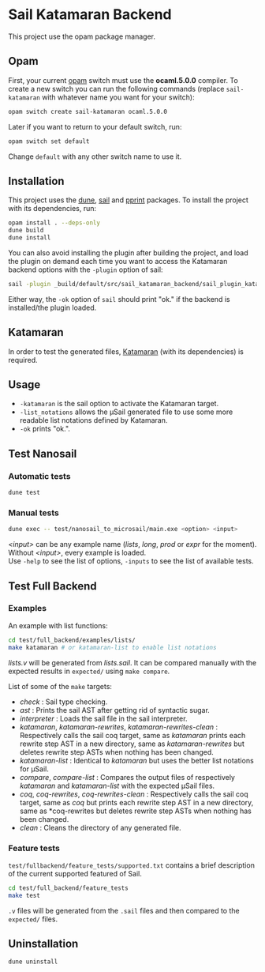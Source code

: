Sail Katamaran Backend
================================================================================


This project use the opam package manager.

Opam
--------------------------------------------------------------------------------
First, your current [opam](https://opam.ocaml.org/doc/Install.html) switch must
use the **ocaml.5.0.0** compiler. To create a new switch you can run the
following commands (replace `sail-katamaran` with whatever name you
want for your switch):

```sh
opam switch create sail-katamaran ocaml.5.0.0
```

Later if you want to return to your default switch, run:

```sh
opam switch set default
```
Change `default` with any other switch name to use it.


Installation
--------------------------------------------------------------------------------
This project uses the [dune](https://opam.ocaml.org/packages/dune/),
[sail](https://opam.ocaml.org/packages/sail/) and
[pprint](https://opam.ocaml.org/packages/pprint/) packages. To install the
project with its dependencies, run:
```sh
opam install . --deps-only
dune build
dune install
```

You can also avoid installing the plugin after building the project, and load
the plugin on demand each time you want to access the Katamaran backend options
with the `-plugin` option of sail:

```sh
sail -plugin _build/default/src/sail_katamaran_backend/sail_plugin_katamaran.cmxs ...
```

Either way, the `-ok` option of `sail` should print "ok." if the backend is
installed/the plugin loaded.


Katamaran
--------------------------------------------------------------------------------
In order to test the generated files,
[Katamaran](https://github.com/katamaran-project/katamaran/) (with its
dependencies) is required.


Usage
--------------------------------------------------------------------------------
+ `-katamaran` is the sail option to activate the Katamaran target.
+ `-list_notations` allows the µSail generated file to use some more readable
  list notations defined by Katamaran.
+ `-ok` prints "ok.".


Test Nanosail
--------------------------------------------------------------------------------
### Automatic tests
```sh
dune test
```

### Manual tests
```sh
dune exec -- test/nanosail_to_microsail/main.exe <option> <input>
```
*\<input>* can be any example name (*lists*, *long*, *prod* or *expr* for the
moment). Without *\<input>*, every example is loaded.  
Use `-help` to see the list of options, `-inputs` to see the list of
available tests.


Test Full Backend
--------------------------------------------------------------------------------
### Examples
An example with list functions:

```sh
cd test/full_backend/examples/lists/
make katamaran # or katamaran-list to enable list notations
```
*lists.v* will be generated from *lists.sail*. It can be compared manually
with the expected results in `expected/` using `make compare`.


List of some of the `make` targets:
+ *check* : Sail type checking.
+ *ast* : Prints the sail AST after getting rid of syntactic sugar.
+ *interpreter* : Loads the sail file in the sail interpreter.
+ *katamaran*, *katamaran-rewrites*, *katamaran-rewrites-clean* : Respectively
  calls the sail coq target, same as *katamaran* prints each rewrite step AST in
  a new directory, same as *katamaran-rewrites* but deletes rewrite step ASTs
  when nothing has been changed.
+ *katamaran-list* : Identical to *katamaran* but uses the better list notations
  for µSail.
+ *compare*, *compare-list* : Compares the output files of respectively
  *katamaran* and *katamaran-list* with the expected µSail files.
+ *coq*, *coq-rewrites*, *coq-rewrites-clean* : Respectively calls the sail coq
  target, same as *coq* but prints each rewrite step AST in a new directory,
  same as *coq-rewrites but deletes rewrite step ASTs when nothing has been
  changed.
+ *clean* : Cleans the directory of any generated file.

### Feature tests
`test/fullbackend/feature_tests/supported.txt` contains a brief description of
the current supported featured of Sail.

```sh
cd test/full_backend/feature_tests
make test
```
`.v` files will be generated from the `.sail` files and then compared to the
`expected/` files.

Uninstallation
---------------
```sh
dune uninstall
```
